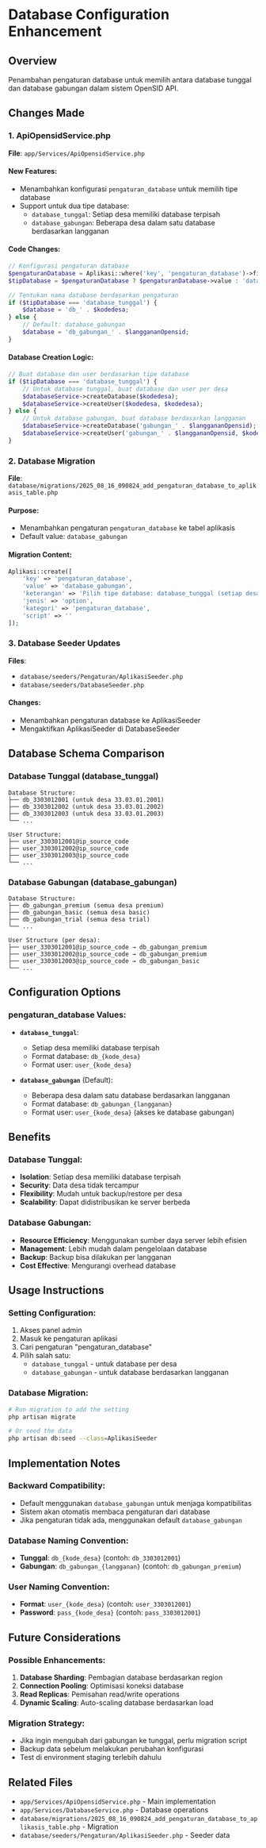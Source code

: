 # Database Configuration Enhancement

## Overview
Penambahan pengaturan database untuk memilih antara database tunggal dan database gabungan dalam sistem OpenSID API.

## Changes Made

### 1. ApiOpensidService.php
**File**: `app/Services/ApiOpensidService.php`

#### New Features:
- Menambahkan konfigurasi `pengaturan_database` untuk memilih tipe database
- Support untuk dua tipe database:
  - `database_tunggal`: Setiap desa memiliki database terpisah
  - `database_gabungan`: Beberapa desa dalam satu database berdasarkan langganan

#### Code Changes:
```php
// Konfigurasi pengaturan database
$pengaturanDatabase = Aplikasi::where('key', 'pengaturan_database')->first();
$tipDatabase = $pengaturanDatabase ? $pengaturanDatabase->value : 'database_gabungan';

// Tentukan nama database berdasarkan pengaturan
if ($tipDatabase === 'database_tunggal') {
    $database = 'db_' . $kodedesa;
} else {
    // Default: database_gabungan
    $database = 'db_gabungan_' . $langgananOpensid;
}
```

#### Database Creation Logic:
```php
// Buat database dan user berdasarkan tipe database
if ($tipDatabase === 'database_tunggal') {
    // Untuk database tunggal, buat database dan user per desa
    $databaseService->createDatabase($kodedesa);
    $databaseService->createUser($kodedesa, $kodedesa);
} else {
    // Untuk database gabungan, buat database berdasarkan langganan
    $databaseService->createDatabase('gabungan_' . $langgananOpensid);
    $databaseService->createUser('gabungan_' . $langgananOpensid, $kodedesa);
}
```

### 2. Database Migration
**File**: `database/migrations/2025_08_16_090824_add_pengaturan_database_to_aplikasis_table.php`

#### Purpose:
- Menambahkan pengaturan `pengaturan_database` ke tabel aplikasis
- Default value: `database_gabungan`

#### Migration Content:
```php
Aplikasi::create([
    'key' => 'pengaturan_database',
    'value' => 'database_gabungan',
    'keterangan' => 'Pilih tipe database: database_tunggal (setiap desa memiliki database terpisah) atau database_gabungan (beberapa desa dalam satu database berdasarkan langganan)',
    'jenis' => 'option',
    'kategori' => 'pengaturan_database',
    'script' => ''
]);
```

### 3. Database Seeder Updates
**Files**: 
- `database/seeders/Pengaturan/AplikasiSeeder.php`
- `database/seeders/DatabaseSeeder.php`

#### Changes:
- Menambahkan pengaturan database ke AplikasiSeeder
- Mengaktifkan AplikasiSeeder di DatabaseSeeder

## Database Schema Comparison

### Database Tunggal (database_tunggal)
```
Database Structure:
├── db_3303012001 (untuk desa 33.03.01.2001)
├── db_3303012002 (untuk desa 33.03.01.2002)
├── db_3303012003 (untuk desa 33.03.01.2003)
└── ...

User Structure:
├── user_3303012001@ip_source_code
├── user_3303012002@ip_source_code
├── user_3303012003@ip_source_code
└── ...
```

### Database Gabungan (database_gabungan)
```
Database Structure:
├── db_gabungan_premium (semua desa premium)
├── db_gabungan_basic (semua desa basic)
├── db_gabungan_trial (semua desa trial)
└── ...

User Structure (per desa):
├── user_3303012001@ip_source_code → db_gabungan_premium
├── user_3303012002@ip_source_code → db_gabungan_premium
├── user_3303012003@ip_source_code → db_gabungan_basic
└── ...
```

## Configuration Options

### pengaturan_database Values:
- **`database_tunggal`**: 
  - Setiap desa memiliki database terpisah
  - Format database: `db_{kode_desa}`
  - Format user: `user_{kode_desa}`
  
- **`database_gabungan`** (Default):
  - Beberapa desa dalam satu database berdasarkan langganan
  - Format database: `db_gabungan_{langganan}`
  - Format user: `user_{kode_desa}` (akses ke database gabungan)

## Benefits

### Database Tunggal:
- **Isolation**: Setiap desa memiliki database terpisah
- **Security**: Data desa tidak tercampur
- **Flexibility**: Mudah untuk backup/restore per desa
- **Scalability**: Dapat didistribusikan ke server berbeda

### Database Gabungan:
- **Resource Efficiency**: Menggunakan sumber daya server lebih efisien
- **Management**: Lebih mudah dalam pengelolaan database
- **Backup**: Backup bisa dilakukan per langganan
- **Cost Effective**: Mengurangi overhead database

## Usage Instructions

### Setting Configuration:
1. Akses panel admin
2. Masuk ke pengaturan aplikasi
3. Cari pengaturan "pengaturan_database"
4. Pilih salah satu:
   - `database_tunggal` - untuk database per desa
   - `database_gabungan` - untuk database berdasarkan langganan

### Database Migration:
```bash
# Run migration to add the setting
php artisan migrate

# Or seed the data
php artisan db:seed --class=AplikasiSeeder
```

## Implementation Notes

### Backward Compatibility:
- Default menggunakan `database_gabungan` untuk menjaga kompatibilitas
- Sistem akan otomatis membaca pengaturan dari database
- Jika pengaturan tidak ada, menggunakan default `database_gabungan`

### Database Naming Convention:
- **Tunggal**: `db_{kode_desa}` (contoh: `db_3303012001`)
- **Gabungan**: `db_gabungan_{langganan}` (contoh: `db_gabungan_premium`)

### User Naming Convention:
- **Format**: `user_{kode_desa}` (contoh: `user_3303012001`)
- **Password**: `pass_{kode_desa}` (contoh: `pass_3303012001`)

## Future Considerations

### Possible Enhancements:
1. **Database Sharding**: Pembagian database berdasarkan region
2. **Connection Pooling**: Optimisasi koneksi database
3. **Read Replicas**: Pemisahan read/write operations
4. **Dynamic Scaling**: Auto-scaling database berdasarkan load

### Migration Strategy:
- Jika ingin mengubah dari gabungan ke tunggal, perlu migration script
- Backup data sebelum melakukan perubahan konfigurasi
- Test di environment staging terlebih dahulu

## Related Files
- `app/Services/ApiOpensidService.php` - Main implementation
- `app/Services/DatabaseService.php` - Database operations
- `database/migrations/2025_08_16_090824_add_pengaturan_database_to_aplikasis_table.php` - Migration
- `database/seeders/Pengaturan/AplikasiSeeder.php` - Seeder data
